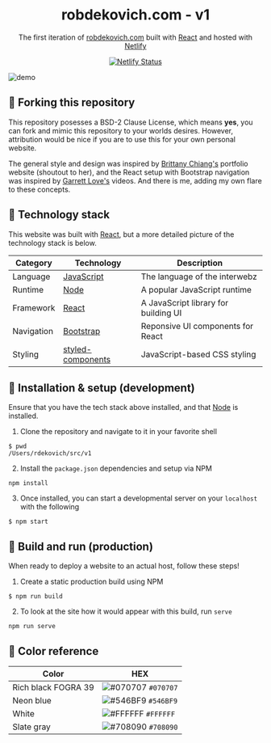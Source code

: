 <h1 align="center">
  robdekovich.com - v1
</h1>
<p align="center">
  The first iteration of <a href="https://robdekovich.com" target="_blank">robdekovich.com</a> built with <a href="https://reactjs.org/" target="_blank">React</a> and hosted with <a href="https://www.netlify.com/" target="_blank">Netlify</a>
</p>
<p align="center">
  <a href="https://app.netlify.com/sites/robdekovich/deploys" target="_blank">
    <img src="https://api.netlify.com/api/v1/badges/7f45400f-479b-4826-8b5d-da4d420bc4cf/deploy-status" alt="Netlify Status" />
  </a>
</p>

![demo](https://raw.githubusercontent.com/rdekovich/v1/main/src/images/website.png)

## 🍴 Forking this repository

This repository posesses a BSD-2 Clause License, which means **yes**, you can fork and mimic this repository to your worlds desires.  However, attribution would be nice if you are to use this for your own personal website.

The general style and design was inspired by [Brittany Chiang's](https://github.com/bchiang7/v4) portfolio website (shoutout to her), and the React setup with Bootstrap navigation was inspired by [Garrett Love's](https://www.youtube.com/channel/UCxSITxL2JbF229OGCqieVZw) videos.  And there is me, adding my own flare to these concepts.

## 💾 Technology stack

This website was built with [React](https://reactjs.org/), but a more detailed picture of the technology stack is below.

| Category | Technology | Description |
| -------- | ---------- | ----------- |
| Language | [JavaScript](https://www.javascript.com/) | The language of the interwebz |
| Runtime | [Node](https://nodejs.org/en/) | A popular JavaScript runtime |
| Framework | [React](https://reactjs.org/) | A JavaScript library for building UI |
| Navigation | [Bootstrap](https://reactnavigation.org/) | Reponsive UI components for React |
| Styling | [styled-components](https://styled-components.com/) | JavaScript-based CSS styling |


## 🧰 Installation & setup (development)

Ensure that you have the tech stack above installed, and that [Node](https://nodejs.org/en/) is installed.

1. Clone the repository and navigate to it in your favorite shell

```
$ pwd
/Users/rdekovich/src/v1
```

2. Install the ```package.json``` dependencies and setup via NPM

```
npm install
```

3. Once installed, you can start a developmental server on your ```localhost``` with the following

```
$ npm start
```

## 🚀 Build and run (production)

When ready to deploy a website to an actual host, follow these steps!

1. Create a static production build using NPM

```
$ npm run build
```

2. To look at the site how it would appear with this build, run ```serve```

```
npm run serve
```

## 🎨 Color reference

| Color | HEX |
| --------- | ------------ |
| Rich black FOGRA 39 | ![#070707](https://via.placeholder.com/10/070707?text=+) `#070707` |
| Neon blue | ![#546BF9](https://via.placeholder.com/10/546BF9?text=+) `#546BF9` |
| White | ![#FFFFFF](https://via.placeholder.com/10/FFFFFF?text=+) `#FFFFFF` |
| Slate gray | ![#708090](https://via.placeholder.com/10/708090?text=+) `#708090` |